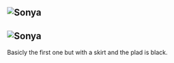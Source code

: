 ![Sonya](https://i.redd.it/vo2r7m7tz8ux.png)
---
![Sonya](http://i.imgur.com/JOMV5Oo.jpg)
---
Basicly the first one but with a skirt and the plad is black.
